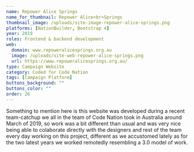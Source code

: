 ```yaml
---
name: Repower Alice Springs
name_for_thumbnail: Repower Alice<br>Springs
thumbnail_image: /uploads/site-image-repower-alice-springs.png
platforms: [NationBuilder, Bootstrap 4]
year: 2019
roles: Frontend & backend development
web:
  domain: www.repoweralicesprings.org.au
  image: /uploads/site-web-repower-alice-springs.png
  url: https://www.repoweralicesprings.org.au/
type: Campaign Website
category: Coded for Code Nation
tags: [Campaign Platform]
buttons_background: ""
buttons_color: ""
order: 26
---
```


Something to mention here is this website was developed during a recent team-catchup we all in the team of Code Nation took in Australia around March of 2019, so work was a bit different than usual and was very nice being able to colaborate directly with the designers and rest of the team every day working on this project, different as we accustomed lately as for the two latest years we worked remotedly resembling a 3.0 model of work.